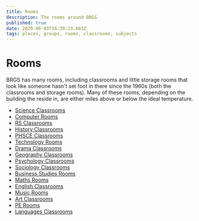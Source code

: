 ```yaml
---
title: Rooms
description: The rooms around BRGS
published: true
date: 2020-06-03T16:39:23.683Z
tags: places, groups, rooms, classrooms, subjects
---
```


# Rooms
BRGS has many rooms, including classrooms and little storage rooms that look like someone hasn't set foot in there since the 1960s (both the classrooms and storage rooms).
Many of these rooms, depending on the building the reside in, are either miles above or below the ideal temperature.

- [Science Classrooms](/groups/rooms/science-classrooms)
- [Computer Rooms](/groups/rooms/computer-rooms)
- [RS Classrooms](/groups/rooms/rs-classrooms)
- [History Classrooms](/groups/rooms/history-classrooms)
- [PHSCE Classrooms](/groups/rooms/PHSCE-classrooms)
- [Technology Rooms](/groups/rooms/technology-rooms)
- [Drama Classrooms](/groups/rooms/drama-classrooms)
- [Geography Classrooms](/groups/rooms/geography-classrooms)
- [Psychology Classrooms](/groups/rooms/psychology-classrooms)
- [Sociology Classrooms](/groups/rooms/sociology-classrooms)
- [Business Studies Rooms](/groups/rooms/business-studies-rooms)
- [Maths Rooms](/groups/rooms/maths-rooms)
- [English Classrooms](/groups/rooms/english-classrooms)
- [Music Rooms](/groups/rooms/music-rooms)
- [Art Classrooms](/groups/rooms/art-classrooms)
- [PE Rooms](/groups/rooms/pe-rooms)
- [Languages Classrooms](/groups/rooms/languages-classrooms)
